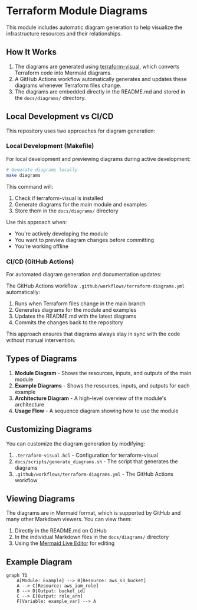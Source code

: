 # Terraform Module Diagrams

This module includes automatic diagram generation to help visualize the infrastructure resources and their relationships.

## How It Works

1. The diagrams are generated using [terraform-visual](https://github.com/hieven/terraform-visual), which converts Terraform code into Mermaid diagrams.
2. A GitHub Actions workflow automatically generates and updates these diagrams whenever Terraform files change.
3. The diagrams are embedded directly in the README.md and stored in the `docs/diagrams/` directory.

## Local Development vs CI/CD

This repository uses two approaches for diagram generation:

### Local Development (Makefile)

For local development and previewing diagrams during active development:

```bash
# Generate diagrams locally
make diagrams
```

This command will:
1. Check if terraform-visual is installed
2. Generate diagrams for the main module and examples
3. Store them in the `docs/diagrams/` directory

Use this approach when:
- You're actively developing the module
- You want to preview diagram changes before committing
- You're working offline

### CI/CD (GitHub Actions)

For automated diagram generation and documentation updates:

The GitHub Actions workflow `.github/workflows/terraform-diagrams.yml` automatically:
1. Runs when Terraform files change in the main branch
2. Generates diagrams for the module and examples
3. Updates the README.md with the latest diagrams
4. Commits the changes back to the repository

This approach ensures that diagrams always stay in sync with the code without manual intervention.

## Types of Diagrams

1. **Module Diagram** - Shows the resources, inputs, and outputs of the main module
2. **Example Diagrams** - Shows the resources, inputs, and outputs for each example
3. **Architecture Diagram** - A high-level overview of the module's architecture
4. **Usage Flow** - A sequence diagram showing how to use the module

## Customizing Diagrams

You can customize the diagram generation by modifying:

1. `.terraform-visual.hcl` - Configuration for terraform-visual
2. `docs/scripts/generate_diagrams.sh` - The script that generates the diagrams
3. `.github/workflows/terraform-diagrams.yml` - The GitHub Actions workflow

## Viewing Diagrams

The diagrams are in Mermaid format, which is supported by GitHub and many other Markdown viewers. You can view them:

1. Directly in the README.md on GitHub
2. In the individual Markdown files in the `docs/diagrams/` directory
3. Using the [Mermaid Live Editor](https://mermaid.live/) for editing

## Example Diagram

```mermaid
graph TD
    A[Module: Example] --> B[Resource: aws_s3_bucket]
    A --> C[Resource: aws_iam_role]
    B --> D[Output: bucket_id]
    C --> E[Output: role_arn]
    F[Variable: example_var] --> A
```

